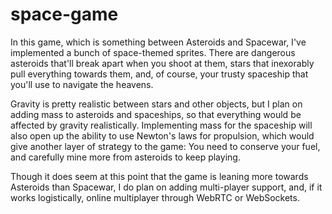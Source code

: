 # space-game

In this game, which is something between Asteroids and Spacewar, I've implemented a bunch of space-themed sprites. There are dangerous asteroids that'll break apart when you shoot at them, stars that inexorably pull everything towards them, and, of course, your trusty spaceship that you'll use to navigate the heavens. 

Gravity is pretty realistic between stars and other objects, but I plan on adding mass to asteroids and spaceships, so that everything would be affected by gravity realistically. Implementing mass for the spaceship will also open up the ability to use Newton's laws for propulsion, which would give another layer of strategy to the game: You need to conserve your fuel, and carefully mine more from asteroids to keep playing.

Though it does seem at this point that the game is leaning more towards Asteroids than Spacewar, I do plan on adding multi-player support, and, if it works logistically, online multiplayer through WebRTC or WebSockets.
